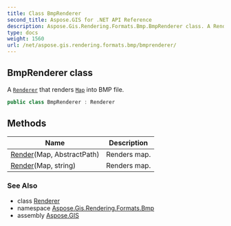 ```yaml
---
title: Class BmpRenderer
second_title: Aspose.GIS for .NET API Reference
description: Aspose.Gis.Rendering.Formats.Bmp.BmpRenderer class. A Renderer that renders Map into BMP file.
type: docs
weight: 1560
url: /net/aspose.gis.rendering.formats.bmp/bmprenderer/
---
```

## BmpRenderer class

A [`Renderer`](../../aspose.gis.rendering/renderer/) that renders [`Map`](../../aspose.gis.rendering/map/) into BMP file.

```csharp
public class BmpRenderer : Renderer
```

## Methods

| Name | Description |
| --- | --- |
| [Render](../../aspose.gis.rendering/renderer/render/)(Map, AbstractPath) | Renders map. |
| [Render](../../aspose.gis.rendering/renderer/render/)(Map, string) | Renders map. |

### See Also

* class [Renderer](../../aspose.gis.rendering/renderer/)
* namespace [Aspose.Gis.Rendering.Formats.Bmp](../../aspose.gis.rendering.formats.bmp/)
* assembly [Aspose.GIS](../../)


